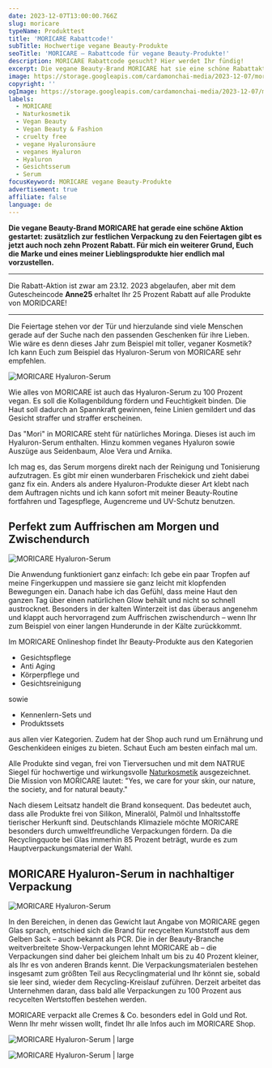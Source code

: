 ```yaml
---
date: 2023-12-07T13:00:00.766Z
slug: moricare
typeName: Produkttest
title: 'MORICARE Rabattcode!'
subTitle: Hochwertige vegane Beauty-Produkte
seoTitle: 'MORICARE – Rabattcode für vegane Beauty-Produkte!'
description: MORICARE Rabattcode gesucht? Hier werdet Ihr fündig!
excerpt: Die vegane Beauty-Brand MORICARE hat sie eine schöne Rabattaktion für Euch ausgedacht – zusätzlich zur festlichen Verpackung in Rot und Gold erhaltet Ihr einen satten Rabatt! In diesem Artikel lernt Ihr MORICARE kennen und stelle ich Euch eines meiner Lieblings-Produkte vor – das Hyaluronserum. Einen persönlichen Rabattcode habe ich auch für Euch!
image: https://storage.googleapis.com/cardamonchai-media/2023-12-07/moricare-hyaruron-serum-jpg-imagine-585858_7c413e_1024_768/640.webp
copyright: ''
ogImage: https://storage.googleapis.com/cardamonchai-media/2023-12-07/moricare-hyaruron-serum-og-1-jpg-imagine-484848_7c4e4b_1200_628/640.webp
labels:
  - MORICARE
  - Naturkosmetik
  - Vegan Beauty
  - Vegan Beauty & Fashion
  - cruelty free
  - vegane Hyaluronsäure
  - veganes Hyaluron
  - Hyaluron
  - Gesichtsserum
  - Serum
focusKeyword: MORICARE vegane Beauty-Produkte
advertisement: true
affiliate: false
language: de
---
```


**Die vegane Beauty-Brand MORICARE hat gerade eine schöne Aktion gestartet: zusätzlich zur festlichen Verpackung zu den Feiertagen gibt es jetzt auch noch zehn Prozent Rabatt. Für mich ein weiterer Grund, Euch die Marke und eines meiner Lieblingsprodukte hier endlich mal vorzustellen.**

---

Die Rabatt-Aktion ist zwar am 23.12. 2023 abgelaufen, aber mit dem Gutescheincode **Anne25** erhaltet Ihr 25 Prozent Rabatt auf alle Produkte von MORIDCARE!

---

Die Feiertage stehen vor der Tür und hierzulande sind viele Menschen gerade auf der Suche nach den passenden Geschenken für ihre Lieben. Wie wäre es denn dieses Jahr zum Beispiel mit toller, veganer Kosmetik? Ich kann Euch zum Beispiel das Hyaluron-Serum von MORICARE sehr empfehlen.

![MORICARE Hyaluron-Serum](https://storage.googleapis.com/cardamonchai-media/2023-12-07/moricare-anne-reis-soundsvegan-com-8-jpg-imagine-3878d8_5e799a_2048_1536/640.webp 'MORICARE Hyaluron-Serum')

Wie alles von MORICARE ist auch das Hyaluron-Serum zu 100 Prozent vegan. Es soll die Kollagenbildung fördern und Feuchtigkeit binden. Die Haut soll dadurch an Spannkraft gewinnen, feine Linien gemildert und das Gesicht straffer und straffer erscheinen.

Das "Mori" in MORICARE steht für natürliches Moringa. Dieses ist auch im Hyaluron-Serum enthalten. Hinzu kommen veganes Hyaluron sowie Auszüge aus Seidenbaum, Aloe Vera und Arnika.

Ich mag es, das Serum morgens direkt nach der Reinigung und Tonisierung aufzutragen. Es gibt mir einen wunderbaren Frischekick und zieht dabei ganz fix ein. Anders als andere Hyaluron-Produkte dieser Art klebt nach dem Auftragen nichts und ich kann sofort mit meiner Beauty-Routine fortfahren und Tagespflege, Augencreme und UV-Schutz benutzen.

## Perfekt zum Auffrischen am Morgen und Zwischendurch

![MORICARE Hyaluron-Serum](https://storage.googleapis.com/cardamonchai-media/2023-12-07/moricare-anne-reis-soundsvegan-com-7-jpg-imagine-a8a8a8_6f6e72_2048_1536/640.webp 'MORICARE Hyaluron-Serum')

Die Anwendung funktioniert ganz einfach: Ich gebe ein paar Tropfen auf meine Fingerkuppen und massiere sie ganz leicht mit klopfenden Bewegungen ein. Danach habe ich das Gefühl, dass meine Haut den ganzen Tag über einen natürlichen Glow behält und nicht so schnell austrocknet. Besonders in der kalten Winterzeit ist das überaus angenehm und klappt auch hervorragend zum Auffrischen zwischendurch – wenn Ihr zum Beispiel von einer langen Hunderunde in der Kälte zurückkommt.

Im MORICARE Onlineshop findet Ihr Beauty-Produkte aus den Kategorien

- Gesichtspflege
- Anti Aging
- Körperpflege und
- Gesichtsreinigung

sowie

- Kennenlern-Sets und
- Produktssets

aus allen vier Kategorien. Zudem hat der Shop auch rund um Ernährung und Geschenkideen einiges zu bieten. Schaut Euch am besten einfach mal um.

Alle Produkte sind vegan, frei von Tierversuchen und mit dem NATRUE Siegel für hochwertige und wirkungsvolle [Naturkosmetik](/2018/03/vegane-kosmetik-und-naturkosmetik/) ausgezeichnet. Die Mission von MORICARE lautet: "Yes, we care for your skin, our nature, the society, and for natural beauty."

Nach diesem Leitsatz handelt die Brand konsequent. Das bedeutet auch, dass alle Produkte frei von Silikon, Mineralöl, Palmöl und Inhaltsstoffe tierischer Herkunft sind. Deutschlands Klimaziele möchte MORICARE besonders durch umweltfreundliche Verpackungen fördern. Da die Recyclingquote bei Glas immerhin 85 Prozent beträgt, wurde es zum Hauptverpackungsmaterial der Wahl.

## MORICARE Hyaluron-Serum in nachhaltiger Verpackung

![MORICARE Hyaluron-Serum](https://storage.googleapis.com/cardamonchai-media/2023-12-07/moricare-anne-reis-soundsvegan-com-6-jpg-imagine-083878_6f6f76_2048_1536/640.webp 'MORICARE Hyaluron-Serum')

In den Bereichen, in denen das Gewicht laut Angabe von MORICARE gegen Glas sprach, entschied sich die Brand für recycelten Kunststoff aus dem Gelben Sack – auch bekannt als PCR. Die in der Beauty-Branche weitverbreitete Show-Verpackungen lehnt MORICARE ab – die Verpackungen sind daher bei gleichem Inhalt um bis zu 40 Prozent kleiner, als Ihr es von anderen Brands kennt. Die Verpackungsmaterialen bestehen insgesamt zum größten Teil aus Recyclingmaterial und Ihr könnt sie, sobald sie leer sind, wieder dem Recycling-Kreislauf zuführen. Derzeit arbeitet das Unternehmen daran, dass bald alle Verpackungen zu 100 Prozent aus recycelten Wertstoffen bestehen werden.

MORICARE verpackt alle Cremes & Co. besonders edel in Gold und Rot. Wenn Ihr mehr wissen wollt, findet Ihr alle Infos auch im MORICARE Shop.

![MORICARE Hyaluron-Serum | large](https://storage.googleapis.com/cardamonchai-media/2023-12-07/moricare-anne-reis-soundsvegan-com-3-jpg-imagine-f80808_893d35_2048_1536/640.webp 'MORICARE Beauty-Produkt in rot-goldener Geschenkverpackung')

![MORICARE Hyaluron-Serum | large](https://storage.googleapis.com/cardamonchai-media/2023-12-07/moricare-anne-reis-soundsvegan-com-5-jpg-imagine-080808_675e5e_2048_1536/640.webp 'MORICARE Hyaluron-Serum im nachhaltigen Karton')
